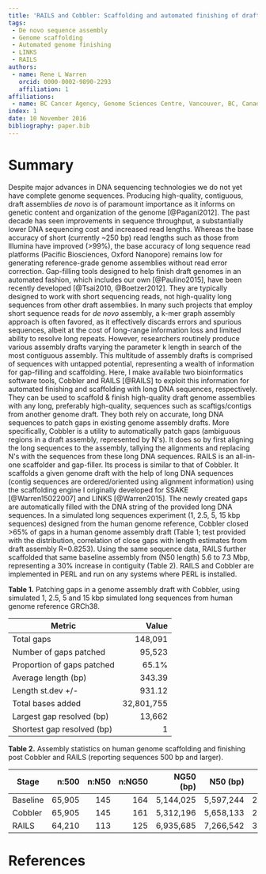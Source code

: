 ```yaml
---
title: 'RAILS and Cobbler: Scaffolding and automated finishing of draft genomes using long DNA sequences'
tags:
 - De novo sequence assembly
 - Genome scaffolding
 - Automated genome finishing
 - LINKS
 - RAILS
authors:
 - name: Rene L Warren
   orcid: 0000-0002-9890-2293 
   affiliation: 1
affiliations:
 - name: BC Cancer Agency, Genome Sciences Centre, Vancouver, BC, Canada
index: 1
date: 10 November 2016
bibliography: paper.bib
---
```


# Summary

  Despite major advances in DNA sequencing technologies we do not yet have complete genome sequences.
  Producing high-quality, contiguous, draft assemblies *de novo* is of paramount importance as it informs on genetic content and organization of the genome [@Pagani2012].   The past decade has seen improvements in sequence throughput, a substantially lower DNA sequencing cost and increased read lengths.  Whereas the base accuracy of short (currently ~250 bp) read lengths such as those from Illumina have improved (>99%), the base accuracy of long sequence read platforms (Pacific Biosciences, Oxford Nanopore) remains low for generating reference-grade genome assemblies without read error correction. Gap-filling tools designed to help finish draft genomes in an automated fashion, which includes our own [@Paulino2015], have been recently developed [@Tsai2010, @Boetzer2012]. They are typically designed to work with short sequencing reads, not high-quality long sequences from other draft assemblies. 
  In many such projects that employ short sequence reads for *de novo* assembly, a k-mer graph assembly approach is often favored, as it effectively discards errors and spurious sequences, albeit at the cost of long-range information loss and limited ability to resolve long repeats. However, researchers routinely produce various assembly drafts varying the parameter k length in search of the most contiguous assembly. This multitude of assembly drafts is comprised of sequences with untapped potential, representing a wealth of information for gap-filling and scaffolding. 
  Here, I make available two bioinformatics software tools, Cobbler and RAILS [@RAILS] to exploit this information for automated finishing and scaffolding with long DNA sequences, respectively. They can be used to scaffold & finish high-quality draft genome assemblies with any long, preferably high-quality, sequences such as scaftigs/contigs from another genome draft. They both rely on accurate, long DNA sequences to patch gaps in existing genome assembly drafts. More specifically, Cobbler is a utility to automatically patch gaps (ambiguous regions in a draft assembly, represented by N's). It does so by first aligning the long sequences to the assembly, tallying the alignments and replacing N's with the sequences from these long DNA sequences. RAILS is an all-in-one scaffolder and gap-filler. Its process is similar to that of Cobbler. It scaffolds a given genome draft with the help of long DNA sequences (contig sequences are ordered/oriented using alignment information) using the scaffolding engine I originally developed for SSAKE [@Warren15022007] and LINKS [@Warren2015]. The newly created gaps are automatically filled with the DNA string of the provided long DNA sequences. In a simulated long sequences experiment (1, 2.5, 5, 15 kbp sequences) designed from the human genome reference, Cobbler closed >65% of gaps in a human genome assembly draft (Table 1; test provided with the distribution, correlation of close gaps with length estimates from draft assembly R=0.8253). Using the same sequence data, RAILS further scaffolded that same baseline assembly from (N50 length) 5.6 to 7.3 Mbp, representing a 30% increase in contiguity (Table 2). RAILS and Cobbler are implemented in PERL and run on any systems where PERL is installed.

**Table 1.** Patching gaps in a genome assembly draft with Cobbler, using simulated 1, 2.5, 5 and 15 kbp simulated long sequences from human genome reference GRCh38.

Metric | Value
---- | ----:
Total gaps | 148,091
Number of gaps patched | 95,523
Proportion of gaps patched | 65.1%
Average length (bp) | 343.39
Length st.dev +/- | 931.12
Total bases added | 32,801,755
Largest gap resolved (bp) | 13,662
Shortest gap resolved (bp) | 1

**Table 2.** Assembly statistics on human genome scaffolding and finishing post Cobbler and RAILS (reporting sequences 500 bp and larger).

Stage | n:500 | n:N50 | n:NG50 |        NG50 (bp) |     N50 (bp)|       max (bp) |      sum (bp) 
--------- | ------: | -----: | -----: | ---------: | ---------: | ---------: |  -------: 
Baseline | 65,905 |        145 |   164 |   5,144,025 |     5,597,244 |       26.41e6 |       2.794e9 
Cobbler | 65,905 |        145 |   161 |   5,312,196 |     5,658,133 |       26.66e6 |       2.827e9 
RAILS | 64,210 |        113 |   125 |   6,935,685 |     7,266,542 |       32.14e6 |       2.836e9 

# References
